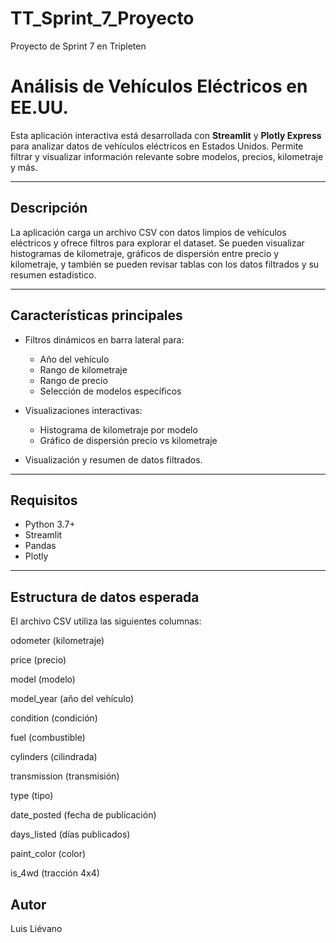 # TT_Sprint_7_Proyecto

Proyecto de Sprint 7 en Tripleten

# Análisis de Vehículos Eléctricos en EE.UU.

Esta aplicación interactiva está desarrollada con **Streamlit** y **Plotly Express** para analizar datos de vehículos eléctricos en Estados Unidos. Permite filtrar y visualizar información relevante sobre modelos, precios, kilometraje y más.

---

## Descripción

La aplicación carga un archivo CSV con datos limpios de vehículos eléctricos y ofrece filtros para explorar el dataset. Se pueden visualizar histogramas de kilometraje, gráficos de dispersión entre precio y kilometraje, y también se pueden revisar tablas con los datos filtrados y su resumen estadístico.

---

## Características principales

- Filtros dinámicos en barra lateral para:
  - Año del vehículo
  - Rango de kilometraje
  - Rango de precio
  - Selección de modelos específicos

- Visualizaciones interactivas:
  - Histograma de kilometraje por modelo
  - Gráfico de dispersión precio vs kilometraje
  
- Visualización y resumen de datos filtrados.

---

## Requisitos

- Python 3.7+
- Streamlit
- Pandas
- Plotly

---

## Estructura de datos esperada

El archivo CSV utiliza las siguientes columnas:

odometer (kilometraje)

price (precio)

model (modelo)

model_year (año del vehículo)

condition (condición)

fuel (combustible)

cylinders (cilindrada)

transmission (transmisión)

type (tipo)

date_posted (fecha de publicación)

days_listed (días publicados)

paint_color (color)

is_4wd (tracción 4x4)

## Autor

Luis Liévano